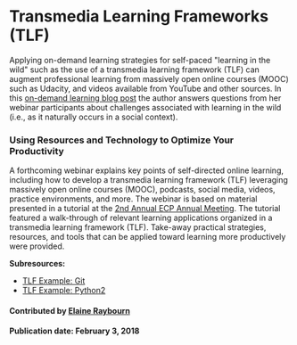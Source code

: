 # Transmedia Learning Frameworks (TLF)

Applying on-demand learning strategies for self-paced "learning in the wild" such as the use of a transmedia learning framework (TLF) can augment professional learning from massively open online courses (MOOC) such as Udacity, and videos available from YouTube and other sources. In this [on-demand learning blog post](https://bssw.io/blog_posts/on-demand-learning-for-better-scientific-software-how-to-use-resources-technology-to-optimize-your-productivity) the author answers questions from her webinar participants about challenges associated with learning in the wild (i.e., as it naturally occurs in a social context).

### Using Resources and Technology to Optimize Your Productivity

A forthcoming webinar explains key points of self-directed online learning, including how to develop a transmedia learning framework (TLF) leveraging massively open online courses (MOOC), podcasts, social media, videos, practice environments, and more. The webinar is based on material presented in a tutorial at the [2nd Annual ECP Annual Meeting](https://www.ecpannualmeeting.com).  The tutorial featured a walk-through of relevant learning applications organized in a transmedia learning framework (TLF). Take-away practical strategies, resources, and tools that can be applied toward learning more productively were provided.

**Subresources:**
- [TLF Example: Git](CuratedContent/OnlineLearningTLF.Git.md)
- [TLF Example: Python2](CuratedContent/OnlineLearningTLF.Python.md)

#### Contributed by [Elaine Raybourn](https://github.com/elaineraybourn "Elaine Raybourn")

#### Publication date: February 3, 2018

<!---
Publish: yes
Pinned: yes
Categories: skills, development
Topics: Personal productivity and sustainability, [import from subresources]
Tags: [import from subresources]
Level: 2
Prerequisites: [import from subresources]
Aggregate: base
--->
